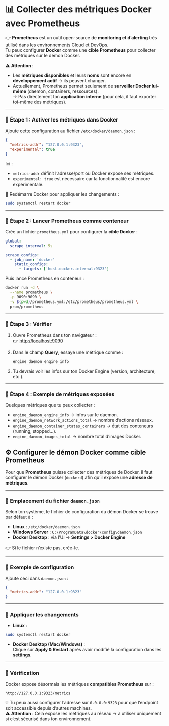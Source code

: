 # 📊 Collecter des métriques Docker avec Prometheus

👉 **Prometheus** est un outil open-source de **monitoring et d’alerting** très utilisé dans les environnements Cloud et DevOps.\
Tu peux configurer **Docker** comme une **cible Prometheus** pour collecter des métriques sur le démon Docker.

⚠️ **Attention** :

* Les **métriques disponibles** et leurs **noms** sont encore en **développement actif** → ils peuvent changer.
* Actuellement, Prometheus permet seulement de **surveiller Docker lui-même** (daemon, containers, ressources).\
  → Pas directement ton **application interne** (pour cela, il faut exporter toi-même des métriques).

***

### 🔹 Étape 1 : Activer les métriques dans Docker

Ajoute cette configuration au fichier `/etc/docker/daemon.json` :

```json
{
  "metrics-addr": "127.0.0.1:9323",
  "experimental": true
}
```

Ici :

* `metrics-addr` définit l’adresse/port où Docker expose ses métriques.
* `experimental: true` est nécessaire car la fonctionnalité est encore expérimentale.

🔄 Redémarre Docker pour appliquer les changements :

```bash
sudo systemctl restart docker
```

***

### 🔹 Étape 2 : Lancer Prometheus comme conteneur

Crée un fichier `prometheus.yml` pour configurer la **cible Docker** :

```yaml
global:
  scrape_interval: 5s

scrape_configs:
  - job_name: 'docker'
    static_configs:
      - targets: ['host.docker.internal:9323']
```

Puis lance Prometheus en conteneur :

```bash
docker run -d \
  --name prometheus \
  -p 9090:9090 \
  -v $(pwd)/prometheus.yml:/etc/prometheus/prometheus.yml \
  prom/prometheus
```

***

### 🔹 Étape 3 : Vérifier

1. Ouvre Prometheus dans ton navigateur :\
   👉 [http://localhost:9090](http://localhost:9090)
2.  Dans le champ **Query**, essaye une métrique comme :

    ```
    engine_daemon_engine_info
    ```
3. Tu devrais voir les infos sur ton Docker Engine (version, architecture, etc.).

***

### 🔹 Étape 4 : Exemple de métriques exposées

Quelques métriques que tu peux collecter :

* `engine_daemon_engine_info` → infos sur le daemon.
* `engine_daemon_network_actions_total` → nombre d’actions réseaux.
* `engine_daemon_container_states_containers` → état des conteneurs (running, stopped…).
* `engine_daemon_images_total` → nombre total d’images Docker.

## ⚙️ Configurer le démon Docker comme cible Prometheus

Pour que **Prometheus** puisse collecter des métriques de Docker, il faut configurer le démon Docker (`dockerd`) afin qu’il expose une **adresse de métriques**.

***

### 📍 Emplacement du fichier `daemon.json`

Selon ton système, le fichier de configuration du démon Docker se trouve par défaut à :

* **Linux** : `/etc/docker/daemon.json`
* **Windows Server** : `C:\ProgramData\docker\config\daemon.json`
* **Docker Desktop** : via l’UI → **Settings > Docker Engine**

👉 Si le fichier n’existe pas, crée-le.

***

### 📝 Exemple de configuration

Ajoute ceci dans `daemon.json` :

```json
{
  "metrics-addr": "127.0.0.1:9323"
}
```

***

### 🔄 Appliquer les changements

* **Linux** :

```bash
sudo systemctl restart docker
```

* **Docker Desktop (Mac/Windows)** :\
  Clique sur **Apply & Restart** après avoir modifié la configuration dans les **settings**.

***

### 🔎 Vérification

Docker expose désormais les métriques **compatibles Prometheus** sur :

```
http://127.0.0.1:9323/metrics
```

💡 Tu peux aussi configurer l’adresse sur `0.0.0.0:9323` pour que l’endpoint soit accessible depuis d’autres machines.\
⚠️ **Attention** : Cela expose les métriques au réseau → à utiliser uniquement si c’est sécurisé dans ton environnement.
